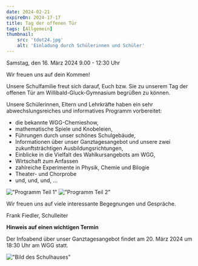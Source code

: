 ```yaml
---
date: 2024-02-21
expireOn: 2024-17-17
title: Tag der offenen Tür
tags: [Allgemein]
thumbnail: 
    src: 'tdot24.jpg'
    alt: 'Einladung durch Schülerinnen und Schüler'
---
```


<p style="text-align: center; font-weight: bold">

Samstag, den 16. März 2024
9.00 - 12:30 Uhr

Wir freuen uns auf dein Kommen!

</p>


Unsere Schulfamilie freut sich darauf, Euch bzw. Sie zu unserem Tag der offenen Tür am Willibald-Gluck-Gymnasium begrüßen zu können.

Unsere Schülerinnen, Eltern und Lehrkräfte haben ein sehr abwechslungsreiches und informatives Programm vorbereitet:
- die bekannte WGG-Chemieshow,
- mathematische Spiele und Knobeleien,
- Führungen durch unser schönes Schulgebäude,
- Informationen über unser Ganztagesangebot und unsere zwei zukunftsträchtigen Ausbildungsrichtungen,
- Einblicke in die Vielfalt des Wahlkursangebots am WGG,
- Wirtschaft zum Anfassen
- zahlreiche Experimente in Physik, Chemie und Bilogie
- Theater- und Chorprobe
- und, und, und, ...

!["Programm Teil 1"](/images/gemeinschaft/tdot24_1.jpg)
!["Programm Teil 2"](/images/gemeinschaft/tdot24_2.jpg)



Wir freuen uns auf viele interessante Begegnungen und Gespräche.

Frank Fiedler, Schulleiter

**Hinweis auf einen wichtigen Termin**

Der Infoabend über unser Ganztagesangebot findet am 20. März 2024 um 18:30 Uhr am WGG statt.

!["Bild des Schulhauses"](/images/schulhaus.jpg)
